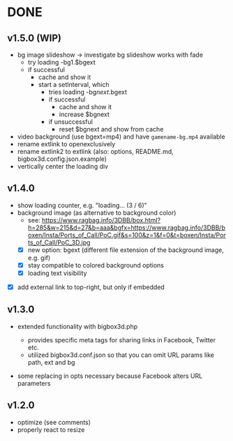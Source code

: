 # DONE

## v1.5.0 (WIP)

- bg image slideshow
  -> investigate bg slideshow works with fade
  - try loading -bg1.$bgext
  - if successful
    - cache and show it
    - start a setInterval, which
      - tries loading -bg$next.$bgext
      - if successful
        - cache and show it
        - increase $bgnext
      - if unsuccessful
        - reset $bgnext and show from cache
- video background (use bgext=mp4) and have `gamename-bg.mp4` available
- rename extlink to openexclusively
- rename extlink2 to extlink (also: options, README.md, bigbox3d.config.json.example)
- vertically center the loading div

## v1.4.0

- show loading counter, e.g. "loading... (3 / 6)"
- background image (as alternative to background color)
  - see: <https://www.ragbag.info/3DBB/box.html?h=285&w=215&d=27&b=aaa&bgfx=https://www.ragbag.info/3DBB/boxen/Insta/Ports_of_Call/PoC.gif&s=100&z=1&f=0&t=boxen/Insta/Ports_of_Call/PoC_3D.jpg>
  - [x] new option: bgext (different file extension of the background image, e.g. gif)
  - [x] stay compatible to colored background options
  - [x] loading text visibility
- [x] add external link to top-right, but only if embedded

## v1.3.0

- extended functionality with bigbox3d.php

  - provides specific meta tags for sharing links in Facebook, Twitter etc.
  - utilized bigbox3d.conf.json so that you can omit URL params like path, ext and bg

- some replacing in opts necessary because Facebook alters URL parameters

## v1.2.0

- optimize (see comments)
- properly react to resize
